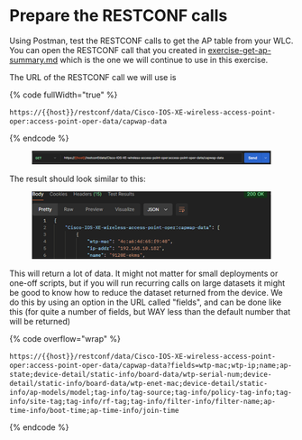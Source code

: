 # Prepare the RESTCONF calls

Using Postman, test the RESTCONF calls to get the AP table from your WLC. You can open the RESTCONF call that you created in [exercise-get-ap-summary.md](../postman/exercise-get-ap-summary.md "mention") which is the one we will continue to use in this exercise.

The URL of the RESTCONF call we will use is

{% code fullWidth="true" %}
```url
https://{{host}}/restconf/data/Cisco-IOS-XE-wireless-access-point-oper:access-point-oper-data/capwap-data
```
{% endcode %}

<div data-full-width="true"><figure><img src="../../.gitbook/assets/image (1) (1) (1) (1) (1) (1) (1) (1).png" alt=""><figcaption></figcaption></figure></div>

The result should look similar to this:

<figure><img src="../../.gitbook/assets/image (2) (1) (1) (1) (1) (1) (1) (1).png" alt=""><figcaption></figcaption></figure>

This will return a lot of data. It might not matter for small deployments or one-off scripts, but if you will run recurring calls on large datasets it might be good to know how to reduce the dataset returned from the device. We do this by using an option in the URL called "fields", and can be done like this (for quite a number of fields, but WAY less than the default number that will be returned)

{% code overflow="wrap" %}
```
https://{{host}}/restconf/data/Cisco-IOS-XE-wireless-access-point-oper:access-point-oper-data/capwap-data?fields=wtp-mac;wtp-ip;name;ap-state;device-detail/static-info/board-data/wtp-serial-num;device-detail/static-info/board-data/wtp-enet-mac;device-detail/static-info/ap-models/model;tag-info/tag-source;tag-info/policy-tag-info;tag-info/site-tag;tag-info/rf-tag;tag-info/filter-info/filter-name;ap-time-info/boot-time;ap-time-info/join-time
```
{% endcode %}

